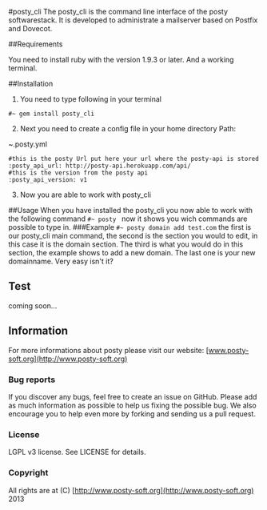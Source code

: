 #posty\_cli
The posty\_cli is the command line interface of the posty softwarestack. It is developed to administrate a mailserver based on Postfix and Dovecot.

##Requirements

You need to install ruby with the version 1.9.3 or later. 
And a working terminal.

##Installation

1. You need to type following in your terminal

``#~ gem install posty_cli``

2. Next you need to create a config file in your home directory
Path:

~.posty.yml

```
#this is the posty Url put here your url where the posty-api is stored
:posty_api_url: http://posty-api.herokuapp.com/api/
#this is the version from the posty api
:posty_api_version: v1
```

3. Now you are able to work with posty_cli

##Usage
When you have installed the posty\_cli you now able to work with the following command
``#~ posty ``
now it shows you wich commands are possible to type in.
###Example 
``#~ posty domain add test.com``
the first is our posty\_cli main command, the second is the section you would to edit, in this case it is the domain section. The third is what you would do in this section, the example shows to add a new domain. The last one is your new domainname. Very easy isn't it?

## Test
coming soon...

## Information

For more informations about posty please visit our website:
[www.posty-soft.org](http://www.posty-soft.org)

### Bug reports

If you discover any bugs, feel free to create an issue on GitHub. Please add as much information as possible to help us fixing the possible bug. We also encourage you to help even more by forking and sending us a pull request.

### License

LGPL v3 license. See LICENSE for details.

### Copyright

All rights are at (C) [http://www.posty-soft.org](http://www.posty-soft.org) 2013